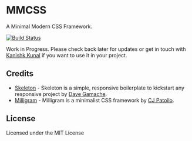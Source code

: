 # MMCSS

A Minimal Modern CSS Framework.

[![Build Status](https://travis-ci.org/kkthemes/mmcss.svg?branch=master)](https://travis-ci.org/kkthemes/mmcss)

Work in Progress. Please check back later for updates or get in touch with [Kanishk Kunal](https://kanishkkunal.in/) if you want to use it in your project.

## Credits

- [Skeleton](http://getskeleton.com/) - Skeleton is a simple, responsive boilerplate to kickstart any responsive project by [Dave Gamache](https://twitter.com/dhg).
- [Milligram](http://milligram.github.io) - Milligram is a minimalist CSS framework by [CJ Patoilo](http://cjpatoilo.com).

## License
Licensed under the MIT License